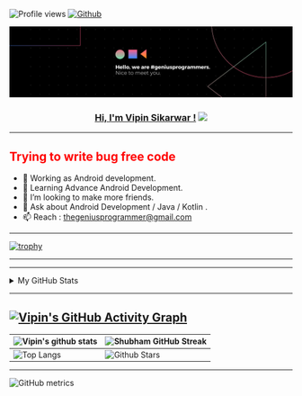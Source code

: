 ![Profile views](https://gpvc.arturio.dev/thegeniusprogrammer)
[![Github](https://img.shields.io/github/followers/thegeniusprogrammer?label=Follow&style=social)](https://github.com/thegeniusprogrammer)


<img src="https://raw.githubusercontent.com/thegeniusprogrammer/thegeniusprogrammer/main/assets/Hello%2C%20we%20are%20%23geniuspragrammers.%20Nice%20to%20meet%20you..png">

<h3 align="center">
	<a href="https://thegeniusprogrammer.in/">Hi, I'm Vipin Sikarwar !</a>
  <img src="https://media.giphy.com/media/hvRJCLFzcasrR4ia7z/giphy.gif" width="28">
</h3> 

---

<h2 style="color:red"> Trying to write bug free code</h2>

- 🔭 Working as Android development.
- 🌱 Learning Advance Android Development.
- 👯 I’m looking to make more friends.
- 💬 Ask about Android Development / Java / Kotlin .
- 📫 Reach : thegeniusprogrammer@gmail.com
---

[![trophy](https://github-profile-trophy.vercel.app/?username=thegeniusprogrammer&theme=discord)](https://github.com/ryo-ma/github-profile-trophy)

---


 
 ---
 
 <!-- ## Stats 📈 -->
<details>
	<summary> My GitHub Stats</summary>
<br>
<p align="center">
<a href="https://github.com/thegeniusprogrammer">
  <img height="150em" src="https://github-readme-stats.vercel.app/api?username=thegeniusprogrammer&count_private=true&show_icons=true&bg_color=ffefe7&text_color=140200&title_color=e4626b&border_color=ffd2ce&icon_color=e4626b" />
  <img height="150em" src="https://github-readme-stats-eight-theta.vercel.app/api/top-langs/?username=1902shubh&bg_color=ffefe7&text_color=140200&title_color=e4626b&border_color=ffd2ce&icon_color=e4626b&layout=compact&langs_count=10&exclude_repo=gamebase&hide=objective-c" />
</a>
</p>
</details>


---


[![Vipin's GitHub Activity Graph](https://activity-graph.herokuapp.com/graph?username=thegeniusprogrammer&theme=chartreuse-dark)](https://git.io/praveenscience)
---

| ![Vipin's github stats](https://github-readme-stats.vercel.app/api?username=thegeniusprogrammer&show_icons=true&theme=chartreuse-dark) | ![Shubham GitHub Streak](https://github-readme-streak-stats.herokuapp.com/?user=thegeniusprogrammer&theme=chartreuse-dark) |
| --- | --- |
| ![Top Langs](https://github-readme-stats.vercel.app/api/top-langs/?username=thegeniusprogrammer&theme=chartreuse-dark) | ![Github Stars](https://github-readme-stats.vercel.app/api?username=thegeniusprogrammer&show_icons=true&locale=en&count_private=true&hide_rank=true&custom_title=My%20GitHub%20Stats&disable_animations=true&theme=chartreuse-dark) |

---

![GitHub metrics](https://metrics.lecoq.io/thegeniusprogrammer)  


